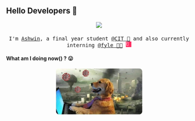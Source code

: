 ## Hello Developers :wave: 

<p align="center">
    <img src="https://media.giphy.com/media/G3H3U0fsmRfUY/giphy.gif" width=210><br><br>
    <samp>
        I'm <a href="https://ashwin.engineer/">Ashwin</a>, a final year student <a href="https://cit.edu.in/">@CIT 🏫</a> and also currently interning <a href="https://fylehq.com">@fyle 👨‍💻</a>
        <img src="https://raw.githubusercontent.com/ashwin1111/ashwin1111/master/img/fyle.gif" width=15>
  </samp>
</p>


#### What am I doing now() ? :stuck_out_tongue:

<p align="center">
    <img alt="me" width="235px" src="https://raw.githubusercontent.com/ashwin1111/ashwin1111/master/img/me.jpeg" />
</p>
